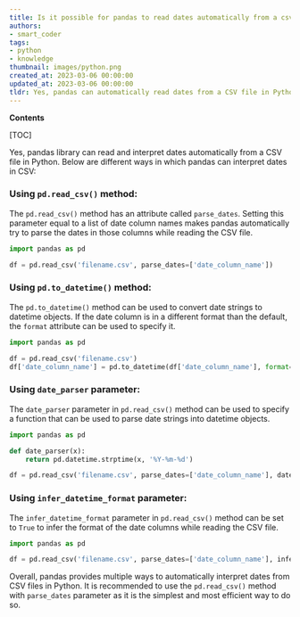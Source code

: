 ```yaml
---
title: Is it possible for pandas to read dates automatically from a csv file?
authors:
- smart_coder
tags:
- python
- knowledge
thumbnail: images/python.png
created_at: 2023-03-06 00:00:00
updated_at: 2023-03-06 00:00:00
tldr: Yes, pandas can automatically read dates from a CSV file in Python.
---
```


**Contents**

[TOC]

Yes, pandas library can read and interpret dates automatically from a CSV file in Python. Below are different ways in which pandas can interpret dates in CSV:

### Using `pd.read_csv()` method: 
The `pd.read_csv()` method has an attribute called `parse_dates`. Setting this parameter equal to a list of date column names makes pandas automatically try to parse the dates in those columns while reading the CSV file.

```python
import pandas as pd

df = pd.read_csv('filename.csv', parse_dates=['date_column_name'])
```

### Using `pd.to_datetime()` method:
The `pd.to_datetime()` method can be used to convert date strings to datetime objects. If the date column is in a different format than the default, the `format` attribute can be used to specify it.

```python
import pandas as pd

df = pd.read_csv('filename.csv')
df['date_column_name'] = pd.to_datetime(df['date_column_name'], format='%Y-%m-%d')
```

### Using `date_parser` parameter:
The `date_parser` parameter in `pd.read_csv()` method can be used to specify a function that can be used to parse date strings into datetime objects.

```python
import pandas as pd

def date_parser(x):
    return pd.datetime.strptime(x, '%Y-%m-%d')

df = pd.read_csv('filename.csv', parse_dates=['date_column_name'], date_parser=date_parser)
```

### Using `infer_datetime_format` parameter:
The `infer_datetime_format` parameter in `pd.read_csv()` method can be set to `True` to infer the format of the date columns while reading the CSV file.

```python
import pandas as pd

df = pd.read_csv('filename.csv', parse_dates=['date_column_name'], infer_datetime_format=True)
```

Overall, pandas provides multiple ways to automatically interpret dates from CSV files in Python. It is recommended to use the `pd.read_csv()` method with `parse_dates` parameter as it is the simplest and most efficient way to do so.
